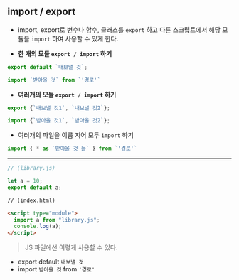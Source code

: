 ## import / export

- import, export로 변수나 함수, 클래스를 `export` 하고 다른 스크립트에서 해당 모듈을 `import` 하여 사용할 수 있게 한다.

* **한 개의 모듈 `export / import` 하기**

```js
export default `내보낼 것`;
```

```js
import `받아올 것` from `'경로'`
```

- **여러개의 모듈 `export / import` 하기**

```js
export {`내보낼 것1`, `내보낼 것2`};
```

```js
import {`받아올 것1`, `받아올 것2`};
```

- 여러개의 파일을 이름 지어 모두 `import` 하기

```js
import { * as `받아올 것 들` } from `'경로'`
```

---

```js
// (library.js)

let a = 10;
export default a;
```

```html
// (index.html)

<script type="module">
  import a from "library.js";
  console.log(a);
</script>
```

> JS 파일에선 이렇게 사용할 수 있다.

- export default `내보낼 것`
- import `받아올 것` from `'경로'`
